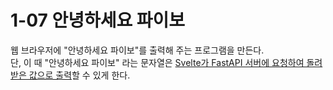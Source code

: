 # 1-07 안녕하세요 파이보

웹 브라우저에 "안녕하세요 파이보"를 출력해 주는 프로그램을 만든다.  
단, 이 때 "안녕하세요 파이보" 라는 문자열은 <u>Svelte가 FastAPI 서버에 요청하여 돌려받은 값으로 출력</u>할 수 있게 한다.